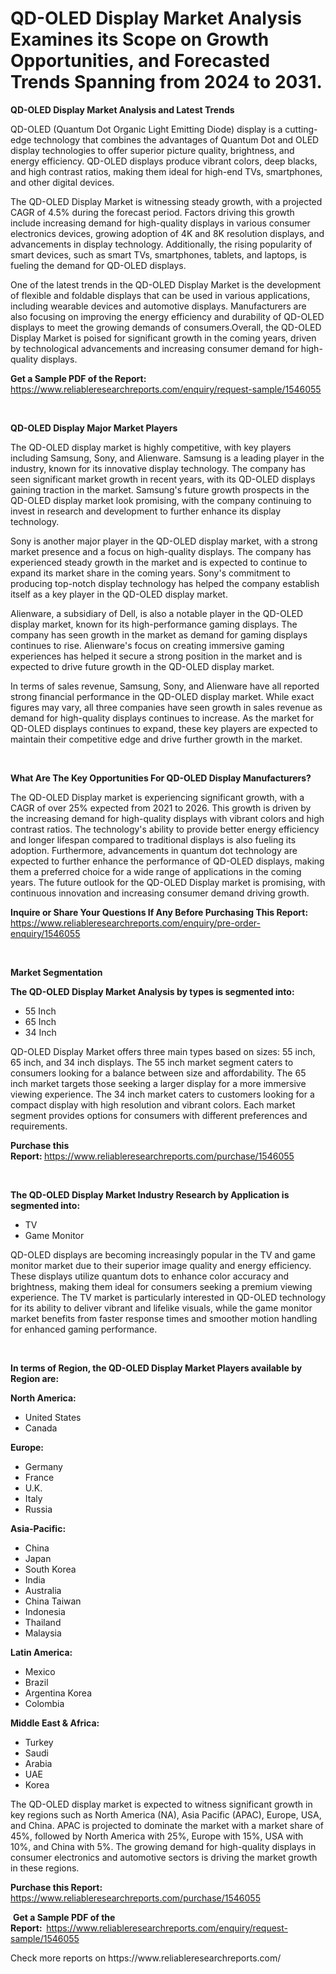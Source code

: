 <p><h1>QD-OLED Display Market Analysis Examines its Scope on Growth Opportunities, and Forecasted Trends Spanning from 2024 to 2031.</h1></p><p><strong>QD-OLED Display Market Analysis and Latest Trends</strong></p>
<p><p>QD-OLED (Quantum Dot Organic Light Emitting Diode) display is a cutting-edge technology that combines the advantages of Quantum Dot and OLED display technologies to offer superior picture quality, brightness, and energy efficiency. QD-OLED displays produce vibrant colors, deep blacks, and high contrast ratios, making them ideal for high-end TVs, smartphones, and other digital devices.</p><p>The QD-OLED Display Market is witnessing steady growth, with a projected CAGR of 4.5% during the forecast period. Factors driving this growth include increasing demand for high-quality displays in various consumer electronics devices, growing adoption of 4K and 8K resolution displays, and advancements in display technology. Additionally, the rising popularity of smart devices, such as smart TVs, smartphones, tablets, and laptops, is fueling the demand for QD-OLED displays.</p><p>One of the latest trends in the QD-OLED Display Market is the development of flexible and foldable displays that can be used in various applications, including wearable devices and automotive displays. Manufacturers are also focusing on improving the energy efficiency and durability of QD-OLED displays to meet the growing demands of consumers.Overall, the QD-OLED Display Market is poised for significant growth in the coming years, driven by technological advancements and increasing consumer demand for high-quality displays.</p></p>
<p><strong>Get a Sample PDF of the Report:&nbsp;</strong> <a href="https://www.reliableresearchreports.com/enquiry/request-sample/1546055">https://www.reliableresearchreports.com/enquiry/request-sample/1546055</a></p>
<p>&nbsp;</p>
<p><strong>QD-OLED Display Major Market Players</strong></p>
<p><p>The QD-OLED display market is highly competitive, with key players including Samsung, Sony, and Alienware. Samsung is a leading player in the industry, known for its innovative display technology. The company has seen significant market growth in recent years, with its QD-OLED displays gaining traction in the market. Samsung's future growth prospects in the QD-OLED display market look promising, with the company continuing to invest in research and development to further enhance its display technology.</p><p>Sony is another major player in the QD-OLED display market, with a strong market presence and a focus on high-quality displays. The company has experienced steady growth in the market and is expected to continue to expand its market share in the coming years. Sony's commitment to producing top-notch display technology has helped the company establish itself as a key player in the QD-OLED display market.</p><p>Alienware, a subsidiary of Dell, is also a notable player in the QD-OLED display market, known for its high-performance gaming displays. The company has seen growth in the market as demand for gaming displays continues to rise. Alienware's focus on creating immersive gaming experiences has helped it secure a strong position in the market and is expected to drive future growth in the QD-OLED display market.</p><p>In terms of sales revenue, Samsung, Sony, and Alienware have all reported strong financial performance in the QD-OLED display market. While exact figures may vary, all three companies have seen growth in sales revenue as demand for high-quality displays continues to increase. As the market for QD-OLED displays continues to expand, these key players are expected to maintain their competitive edge and drive further growth in the market.</p></p>
<p>&nbsp;</p>
<p><strong>What Are The Key Opportunities For QD-OLED Display Manufacturers?</strong></p>
<p><p>The QD-OLED Display market is experiencing significant growth, with a CAGR of over 25% expected from 2021 to 2026. This growth is driven by the increasing demand for high-quality displays with vibrant colors and high contrast ratios. The technology's ability to provide better energy efficiency and longer lifespan compared to traditional displays is also fueling its adoption. Furthermore, advancements in quantum dot technology are expected to further enhance the performance of QD-OLED displays, making them a preferred choice for a wide range of applications in the coming years. The future outlook for the QD-OLED Display market is promising, with continuous innovation and increasing consumer demand driving growth.</p></p>
<p><strong>Inquire or Share Your Questions If Any Before Purchasing This Report:</strong> <a href="https://www.reliableresearchreports.com/enquiry/pre-order-enquiry/1546055">https://www.reliableresearchreports.com/enquiry/pre-order-enquiry/1546055</a></p>
<p>&nbsp;</p>
<p><strong>Market Segmentation</strong></p>
<p><strong>The QD-OLED Display Market Analysis by types is segmented into:</strong></p>
<p><ul><li>55 Inch</li><li>65 Inch</li><li>34 Inch</li></ul></p>
<p><p>QD-OLED Display Market offers three main types based on sizes: 55 inch, 65 inch, and 34 inch displays. The 55 inch market segment caters to consumers looking for a balance between size and affordability. The 65 inch market targets those seeking a larger display for a more immersive viewing experience. The 34 inch market caters to customers looking for a compact display with high resolution and vibrant colors. Each market segment provides options for consumers with different preferences and requirements.</p></p>
<p><strong>Purchase this Report:&nbsp;</strong><a href="https://www.reliableresearchreports.com/purchase/1546055">https://www.reliableresearchreports.com/purchase/1546055</a></p>
<p>&nbsp;</p>
<p><strong>The QD-OLED Display Market Industry Research by Application is segmented into:</strong></p>
<p><ul><li>TV</li><li>Game Monitor</li></ul></p>
<p><p>QD-OLED displays are becoming increasingly popular in the TV and game monitor market due to their superior image quality and energy efficiency. These displays utilize quantum dots to enhance color accuracy and brightness, making them ideal for consumers seeking a premium viewing experience. The TV market is particularly interested in QD-OLED technology for its ability to deliver vibrant and lifelike visuals, while the game monitor market benefits from faster response times and smoother motion handling for enhanced gaming performance.</p></p>
<p>&nbsp;</p>
<p><strong>In terms of Region, the QD-OLED Display Market Players available by Region are:</strong></p>
<p>
    <p> <strong> North America: </strong>
        <ul>
            <li>United States</li>
            <li>Canada</li>
        </ul>
        </p> 
    <p> <strong> Europe: </strong>
        <ul>
            <li>Germany</li>
            <li>France</li>
            <li>U.K.</li>
            <li>Italy</li>
            <li>Russia</li>
        </ul>
        </p> 
    <p> <strong> Asia-Pacific: </strong>
        <ul>
            <li>China</li>
            <li>Japan</li>
            <li>South Korea</li>
            <li>India</li>
            <li>Australia</li>
            <li>China Taiwan</li>
            <li>Indonesia</li>
            <li>Thailand</li>
            <li>Malaysia</li>
        </ul>
        </p> 
    <p> <strong> Latin America: </strong>
        <ul>
            <li>Mexico</li>
            <li>Brazil</li>
            <li>Argentina Korea</li>
            <li>Colombia</li>
        </ul>
        </p> 
    <p> <strong> Middle East & Africa: </strong>
        <ul>
            <li>Turkey</li>
            <li>Saudi</li>
            <li>Arabia</li>
            <li>UAE</li>
            <li>Korea</li>
        </ul>
    </p>
    </p>
<p><p>The QD-OLED display market is expected to witness significant growth in key regions such as North America (NA), Asia Pacific (APAC), Europe, USA, and China. APAC is projected to dominate the market with a market share of 45%, followed by North America with 25%, Europe with 15%, USA with 10%, and China with 5%. The growing demand for high-quality displays in consumer electronics and automotive sectors is driving the market growth in these regions.</p></p>
<p><strong>Purchase this Report: </strong><a href="https://www.reliableresearchreports.com/purchase/1546055">https://www.reliableresearchreports.com/purchase/1546055</a></p>
<p>&nbsp;<strong>Get a Sample PDF of the Report:&nbsp;&nbsp;</strong><a href="https://www.reliableresearchreports.com/enquiry/request-sample/1546055">https://www.reliableresearchreports.com/enquiry/request-sample/1546055</a></p>
<p><strong></strong></p>
<p>Check more reports on https://www.reliableresearchreports.com/</p>